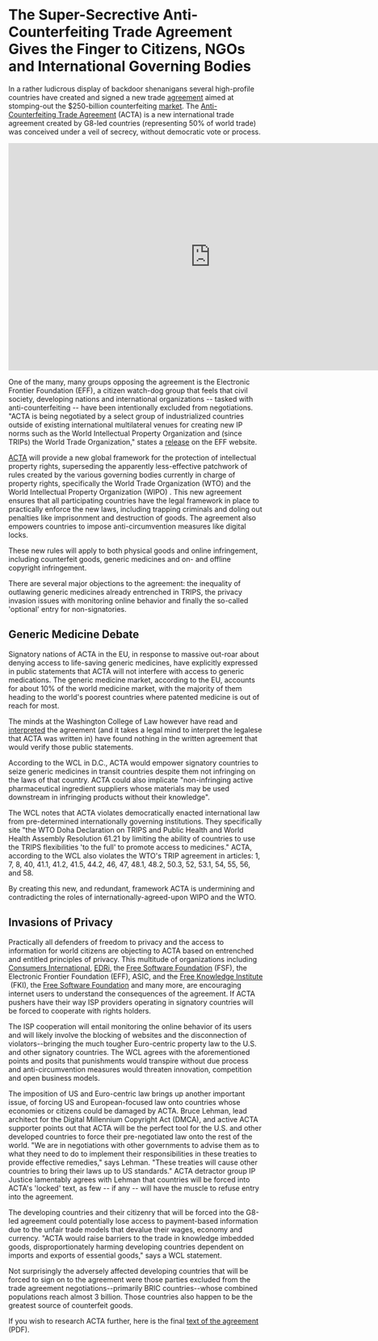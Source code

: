 # The Super-Secrective Anti-Counterfeiting Trade Agreement Gives the Finger to Citizens, NGOs and International Governing Bodies

In a rather ludicrous display of backdoor shenanigans several high-profile countries have created and signed a new trade <a href="https://www.ige.ch/fileadmin/user_upload/Juristische_Infos/e/acta_text.pdf">agreement</a> aimed at stomping-out the $250-billion counterfeiting <a href="http://www.ipo.gov.uk/pro-policy/pro-crime/pro-crime-acta.htm">market</a>. The <a href="https://www.ige.ch/fileadmin/user_upload/Juristische_Infos/e/acta_text.pdf">Anti-Counterfeiting Trade Agreement</a> (ACTA) is a new international trade agreement created by G8-led countries (representing 50% of world trade) was conceived under a veil of secrecy, without democratic vote or process.

<iframe width="800" height="450" src="http://www.youtube.com/embed/citzRjwk-sQ" frameborder="0" allowfullscreen></iframe>

One of the many, many groups opposing the agreement is the Electronic Frontier Foundation (EFF), a citizen watch-dog group that feels that civil society, developing nations  and international organizations -- tasked with anti-counterfeiting -- have been intentionally excluded from negotiations. "ACTA is being negotiated by a select group of industrialized countries outside of existing international multilateral venues for creating new IP norms such as the World Intellectual Property Organization and (since TRIPs) the World Trade Organization," states a <a href="https://www.eff.org/issues/acta">release</a> on the EFF website. 

<a href="http://en.wikipedia.org/wiki/Anti-Counterfeiting_Trade_Agreement">ACTA</a> will provide a new global framework for the protection of intellectual property rights, superseding the apparently less-effective patchwork of rules created by the various governing bodies currently in charge of property rights, specifically the World Trade Organization (WTO) and the World Intellectual Property Organization (WIPO) . This new agreement ensures that all participating countries have the legal framework in place to practically enforce the new laws, including trapping criminals and doling out penalties like imprisonment and destruction of goods. The agreement also empowers countries to impose anti-circumvention measures like digital locks. 

These new rules will apply to both physical goods and online infringement, including counterfeit goods, generic medicines and on- and offline copyright infringement.

There are several major objections to the agreement: the inequality of outlawing generic medicines already entrenched in TRIPS, the privacy invasion issues with monitoring online behavior and finally the so-called 'optional' entry for non-signatories. 

## Generic Medicine Debate

Signatory nations of ACTA in the EU, in response to massive out-roar about denying access to life-saving generic medicines, have explicitly expressed in public statements that ACTA will not interfere with access to generic medications. The generic medicine market, according to the EU, accounts for about 10% of the world medicine market, with the majority of them heading to the world's poorest countries where patented medicine is out of reach for most. 

The minds at the Washington College of Law however have read and <a href="http://www.wcl.american.edu/pijip/go/acta-communique">interpreted</a> the agreement (and it takes a legal mind to interpret the legalese that ACTA was written in) have found nothing in the written agreement that would verify those public statements. 

According to the WCL in D.C., ACTA would empower signatory countries to seize generic medicines in transit countries despite them not infringing on the laws of that country. ACTA could also implicate "non-infringing active pharmaceutical ingredient suppliers whose materials may be used downstream in infringing products without their knowledge". 

The WCL notes that ACTA violates democratically enacted international law from pre-determined internationally governing institutions. They specifically site "the WTO Doha Declaration on TRIPS and Public Health and World Health Assembly Resolution 61.21 by limiting the ability of countries to use the TRIPS flexibilities 'to the full' to promote access to medicines." ACTA, according to the WCL also violates the WTO's TRIP agreement in articles: 1, 7, 8, 40, 41.1, 41.2, 41.5, 44.2, 46, 47, 48.1, 48.2, 50.3, 52, 53.1, 54, 55, 56, and 58.

By creating this new, and redundant, framework ACTA is undermining and contradicting the roles of internationally-agreed-upon WIPO and the WTO.

## Invasions of Privacy

Practically all defenders of freedom to privacy and the access to information for world citizens are objecting to ACTA based on entrenched and entitled principles of privacy. This multitude of organizations including <a href="http://en.wikipedia.org/wiki/Consumers_International">Consumers International</a>, <a href="http://en.wikipedia.org/wiki/EDRi">EDRi</a>, the <a href="http://en.wikipedia.org/wiki/Free_Software_Foundation">Free Software Foundation</a> (FSF), the Electronic Frontier Foundation (EFF), ASIC, and the <a href="http://en.wikipedia.org/wiki/Free_Knowledge_Institute">Free Knowledge Institute </a>&nbsp;(FKI), the <a href="http://en.wikipedia.org/wiki/Free_Software_Foundation">Free Software Foundation</a> and many more, are encouraging internet users to understand the consequences of the agreement. If ACTA pushers have their way ISP providers operating in signatory countries will be forced to cooperate with rights holders. 

The ISP cooperation will entail monitoring the online behavior of its users and will likely involve the blocking of websites and the disconnection of violators--bringing the much tougher Euro-centric property law to the U.S. and other signatory countries. The WCL agrees with the aforementioned points and posits that punishments would transpire without due process and anti-circumvention measures would threaten innovation, competition and open business models.

The imposition of US and Euro-centric law brings up another important issue, of forcing US and European-focused law onto countries whose economies or citizens could be damaged by ACTA.  Bruce Lehman, lead architect for the Digital Millennium Copyright Act (DMCA), and active ACTA supporter points out that ACTA will be the perfect tool for the U.S. and other developed countries to force their pre-negotiated law onto the rest of the world. "We are in negotiations with other governments to advise them as to what they need to do to implement their responsibilities in these treaties to provide effective remedies," says Lehman. "These treaties will cause other countries to bring their laws up to US standards." ACTA detractor group IP Justice lamentably agrees with Lehman that countries will be forced into ACTA's 'locked' text, as few -- if any -- will have the muscle to refuse entry into the agreement. 

The developing countries and their citizenry that will be forced into the G8-led agreement could potentially lose access to payment-based information due to the unfair trade models that devalue their wages, economy and currency. "ACTA would raise barriers to the trade in knowledge imbedded goods, disproportionately harming developing countries dependent on imports and exports of essential goods," says a WCL statement. 

Not surprisingly the adversely affected developing countries that will be forced to sign on to the agreement were those parties excluded from the trade agreement negotiations--primarily BRIC countries--whose combined populations reach almost 3 billion. Those countries also happen to be the greatest source of counterfeit goods.

If you wish to research ACTA further, here is the final <a href="https://www.ige.ch/fileadmin/user_upload/Juristische_Infos/e/acta_text.pdf">text of the agreement</a> (PDF).
